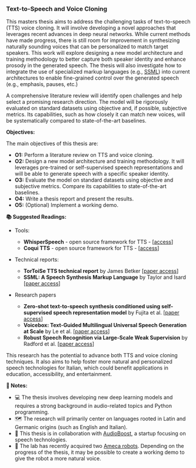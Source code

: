 ### Text-to-Speech and Voice Cloning

This masters thesis aims to address the challenging tasks of text-to-speech (TTS) voice cloning. 
It will involve developing a novel approaches that leverages recent advances in deep neural networks.
While current methods have made progress, there is still room for improvement in synthesizing naturally sounding voices that can be personalized to match target speakers. 
This work will explore designing a new model architecture and training methodology to better capture both speaker identity and enhance prosody in the generated speech.
The thesis will also investigate how to integrate the use of specialized markup languages (e.g., [SSML](https://en.wikipedia.org/wiki/Speech_Synthesis_Markup_Language)) into current architectures to enable fine-grained control over the generated speech (e.g., emphasis, pauses, etc.)

A comprehensive literature review will identify open challenges and help select a promising research direction. 
The model will be rigorously evaluated on standard datasets using objective and, if possible, subjective metrics. 
Its capabilities, such as how closely it can match new voices, will be systematically compared to state-of-the-art baselines.

**Objectives:**

The main objectives of this thesis are:
- **O1:** Perform a literature review on TTS and voice cloning.
- **O2:** Design a new model architecture and training methodology. It will leverages pre-trained or self-supervised speech representations and will be able to generate speech with a specific speaker identity.
- **O3:** Evaluate the model on standard datasets using objective and subjective metrics. Compare its capabilities to state-of-the-art baselines.
- **O4:** Write a thesis report and present the results.
- **O5:** (Optional) Implement a working demo.

**📚 Suggested Readings:**

- Tools:
  - **WhisperSpeech** - open source framework for TTS - [[access](https://collabora.github.io/WhisperSpeech/)]
  - **Coqui TTS** - open source framework for TTS - [[access](https://coqui.ai/)]
- Technical reports:
  - **TorToiSe TTS technical report** by James Betker [[paper access](https://arxiv.org/abs/2305.07243)]
  - **SSML: A Speech Synthesis Markup Language** by Taylor and Isard [[paper access](https://era.ed.ac.uk/bitstream/handle/1842/1242/Taylor_1997_a.pdf;jsessionid=38271D006919DF04A297152AD70F8DE5?sequence=1)]

- Research papers
  - **Zero-shot text-to-speech synthesis conditioned using self-supervised speech representation model** by Fujita et al. [[paper access](https://arxiv.org/abs/2304.11976)]
  - **Voicebox: Text-Guided Multilingual Universal Speech Generation at Scale** by Le et al. [[paper access](https://arxiv.org/abs/2306.15687)]
  - **Robust Speech Recognition via Large-Scale Weak Supervision** by Radford et al. [[paper access](https://cdn.openai.com/papers/whisper.pdf)]

This research has the potential to advance both TTS and voice cloning techniques. It also aims to help foster more natural and personalized speech technologies for Italian, which could benefit applications in education, accessibility, and entertainment.

**📝 Notes:**
- 💻 The thesis involves developing new deep learning models and requires a strong background in audio-related topics and Python programming.
- 🗺️ The research will primarily center on languages rooted in Latin and Germanic origins (such as English and Italian).
- 💼 This thesis is in collaboration with [AudioBoost](https://www.audioboost.it/), a startup focusing on speech technologies.
- 🤖 The lab has recently acquired two [Ameca robots](https://www.engineeredarts.co.uk/robot/ameca/). Depending on the progress of the thesis, it may be possible to create a working demo to give the robot a more natural voice.